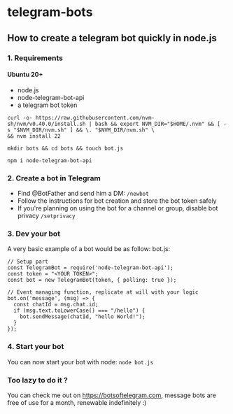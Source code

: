 # telegram-bots

## How to create a telegram bot quickly in node.js

### 1. Requirements
#### Ubuntu 20+
* node.js
* node-telegram-bot-api
* a telegram bot token

```
curl -o- https://raw.githubusercontent.com/nvm-sh/nvm/v0.40.0/install.sh | bash && export NVM_DIR="$HOME/.nvm" && [ -s "$NVM_DIR/nvm.sh" ] && \. "$NVM_DIR/nvm.sh" \
&& nvm install 22

mkdir bots && cd bots && touch bot.js

npm i node-telegram-bot-api
```
### 2. Create a bot in Telegram
* Find @BotFather and send him a DM:
  `/newbot`
* Follow the instructions for bot creation and store the bot token safely
* If you're planning on using the bot for a channel or group, disable bot privacy
  `/setprivacy`
### 3. Dev your bot
A very basic example of a bot would be as follow:
bot.js:
```
// Setup part
const TelegramBot = require('node-telegram-bot-api');
const token = "<YOUR TOKEN>";
const bot = new TelegramBot(token, { polling: true });

// Event managing function, replicate at will with your logic
bot.on('message', (msg) => {
  const chatId = msg.chat.id;
  if (msg.text.toLowerCase() === "/hello") {
    bot.sendMessage(chatId, "hello World!");
  }
});
```

### 4. Start your bot
You can now start your bot with node:
`node bot.js`


### Too lazy to do it ?
You can check me out on https://botsoftelegram.com, message bots are free of use for a month, renewable indefinitely :)
